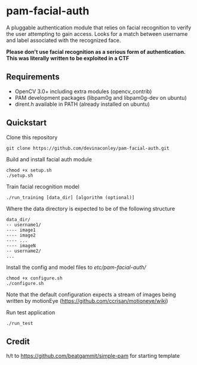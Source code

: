 # pam-facial-auth

A pluggable authentication module that relies on facial recognition to
verify the user attempting to gain access. Looks for a match between
username and label associated with the recognized face.

**Please don't use facial recognition as a serious form of authentication.
This was literally written to be exploited in a CTF**

Requirements
------------
- OpenCV 3.0+ including extra modules (opencv_contrib)
- PAM development packages (libpam0g and libpam0g-dev on ubuntu)
- dirent.h available in PATH (already installed on ubuntu)

Quickstart
----------
Clone this repository
```
git clone https://github.com/devinaconley/pam-facial-auth.git
```
Build and install facial auth module
```
chmod +x setup.sh
./setup.sh
```
Train facial recognition model
```
./run_training [data_dir] [algorithm (optional)]
```
Where the data directory is expected to be of the following structure
```
data_dir/
-- username1/
---- image1
---- image2
---- ...
---- imageN
-- username2/
...
```
Install the config and model files to *etc/pam-facial-auth/*
```
chmod +x configure.sh
./configure.sh
```
Note that the default configuration expects a stream of images being
written by motionEye (https://github.com/ccrisan/motioneye/wiki)

Run test application
```
./run_test
```

Credit
------
h/t to https://github.com/beatgammit/simple-pam for starting template